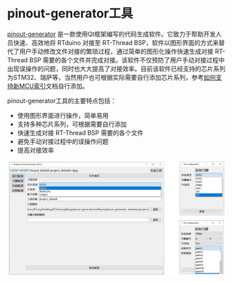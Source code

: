 # pinout-generator工具

[pinout-generator](https://github.com/RTduino/pinout-generator) 是一款使用Qt框架编写的代码生成软件。它致力于帮助开发人员快速、高效地将 RTduino 对接至 RT-Thread BSP，软件以图形界面的方式来替代了用户手动修改文件对接的繁琐过程，通过简单的图形化操作快速生成对接 RT-Thread BSP 需要的各个文件并完成对接。该软件不仅预防了用户手动对接过程中出现误操作的问题，同时也大大提高了对接效率。目前该软件已经支持的芯片系列为STM32、瑞萨等，当然用户也可根据实际需要自行添加芯片系列，参考[如何支持新MCU索引](/zh/manual/adapt/bsp/pinout-generator/add-mcu)文档自行添加。

pinout-generator工具的主要特点包括：
- 使用图形界面进行操作，简单易用
- 支持多种芯片系列，可根据需要自行添加
- 快速生成对接 RT-Thread BSP 需要的各个文件
- 避免手动对接过程中的误操作问题
- 提高对接效率

![add-mcu-adapt](./figures/add-mcu-adapt.png)
